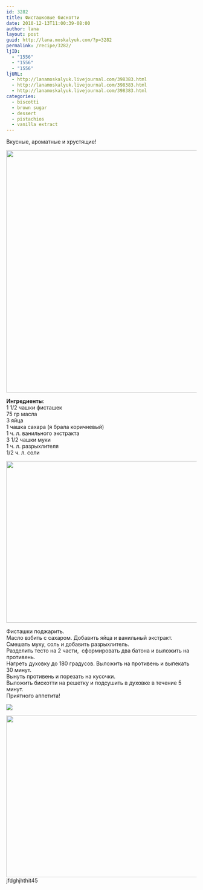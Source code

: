 ```yaml
---
id: 3282
title: Фисташковые бискотти
date: 2010-12-13T11:00:39-08:00
author: lana
layout: post
guid: http://lana.moskalyuk.com/?p=3282
permalink: /recipe/3282/
ljID:
  - "1556"
  - "1556"
  - "1556"
ljURL:
  - http://lanamoskalyuk.livejournal.com/398383.html
  - http://lanamoskalyuk.livejournal.com/398383.html
  - http://lanamoskalyuk.livejournal.com/398383.html
categories:
  - biscotti
  - brown sugar
  - dessert
  - pistachios
  - vanilla extract
---
```

Вкусные, ароматные и хрустящие!

<img loading="lazy" class="alignnone" title="biscotti" src="http://farm6.static.flickr.com/5249/5257024856_cd404f7451_z.jpg" alt="" width="522" height="640" /> 

**Ингредиенты**:  
1 1/2 чашки фисташек  
75 гр масла  
3 яйца  
1 чашка сахара (я брала коричневый)  
1 ч. л. ванильного экстракта  
3 1/2 чашки муки  
1 ч. л. разрыхлителя  
1/2 ч. л. соли

<img loading="lazy" class="alignnone" title="biscotti" src="http://farm6.static.flickr.com/5087/5257035006_9b02116bf4_z.jpg" alt="" width="640" height="427" /> 

Фисташки поджарить.  
Масло взбить с сахаром. Добавить яйца и ванильный экстракт.  
Смешать муку, соль и добавить разрыхлитель.  
Разделить тесто на 2 части,  сформировать два батона и выложить на противень.  
Нагреть духовку до 180 градусов. Выложить на противень и выпекать 30 минут.   
Вынуть противень и порезать на кусочки.   
Выложить бискотти на решетку и подсушить в духовке в течениe 5 минут.  
Приятного аппетита!

<div>
  <p>
    <a href="http://haftpflichtversicherungg.com/"><img src="http://lana.moskalyuk.com/wp-content/uploads/2011/08/Allison-150x150.jpg" /></a>
  </p>
</div>

<img loading="lazy" class="alignnone" title="biscotti" src="http://farm6.static.flickr.com/5244/5257027596_9b45342db0_z.jpg" alt="" width="640" height="427" /> 

<div>
  jfdghjhthit45
</div>